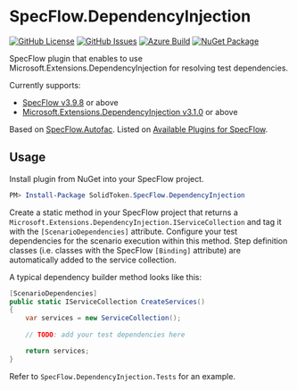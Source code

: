 # SpecFlow.DependencyInjection

[![GitHub License](https://img.shields.io/github/license/solidtoken/SpecFlow.DependencyInjection.svg)](https://github.com/solidtoken/SpecFlow.DependencyInjection/blob/main/LICENSE) 
[![GitHub Issues](https://img.shields.io/github/issues/solidtoken/SpecFlow.DependencyInjection.svg)](https://github.com/solidtoken/SpecFlow.DependencyInjection/issues) 
[![Azure Build](https://img.shields.io/azure-devops/build/solidtoken/GitHub/20.svg)](https://solidtoken.visualstudio.com/GitHub/_build/latest?definitionId=20&branchName=main) 
[![NuGet Package](https://img.shields.io/nuget/v/SolidToken.SpecFlow.DependencyInjection.svg)](https://www.nuget.org/packages/SolidToken.SpecFlow.DependencyInjection)

SpecFlow plugin that enables to use Microsoft.Extensions.DependencyInjection for resolving test dependencies.

Currently supports:
* [SpecFlow v3.9.8](https://www.nuget.org/packages/SpecFlow/3.9.8) or above
* [Microsoft.Extensions.DependencyInjection v3.1.0](https://www.nuget.org/packages/Microsoft.Extensions.DependencyInjection/3.1.0) or above

Based on [SpecFlow.Autofac](https://github.com/gasparnagy/SpecFlow.Autofac).
Listed on [Available Plugins for SpecFlow](https://specflow.org/documentation/Available-Plugins/).

## Usage

Install plugin from NuGet into your SpecFlow project.

```powershell
PM> Install-Package SolidToken.SpecFlow.DependencyInjection
```

Create a static method in your SpecFlow project that returns a `Microsoft.Extensions.DependencyInjection.IServiceCollection` and tag it with the `[ScenarioDependencies]` attribute. 
Configure your test dependencies for the scenario execution within this method. 
Step definition classes (i.e. classes with the SpecFlow `[Binding]` attribute) are automatically added to the service collection.

A typical dependency builder method looks like this:

```csharp
[ScenarioDependencies]
public static IServiceCollection CreateServices()
{
    var services = new ServiceCollection();
    
    // TODO: add your test dependencies here

    return services;
}
```

Refer to `SpecFlow.DependencyInjection.Tests` for an example.
